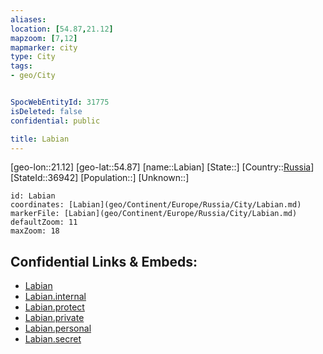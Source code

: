 ```yaml
---
aliases: 
location: [54.87,21.12]
mapzoom: [7,12] 
mapmarker: city 
type: City
tags:
- geo/City


SpocWebEntityId: 31775
isDeleted: false
confidential: public

title: Labian
---
```

[geo-lon::21.12]
[geo-lat::54.87]
[name::Labian]
[State::]
[Country::[Russia](geo/Continent/Europe/Russia.md)]
[StateId::36942]
[Population::]
[Unknown::]


```leaflet
id: Labian
coordinates: [Labian](geo/Continent/Europe/Russia/City/Labian.md)
markerFile: [Labian](geo/Continent/Europe/Russia/City/Labian.md)
defaultZoom: 11 
maxZoom: 18
```


## Confidential Links & Embeds: 
- [Labian](../../../../../../_public/geo/Continent/Europe/Russia/City/Labian.md) 
- [Labian.internal](../../../../../../_internal/geo/Continent/Europe/Russia/City/Labian.internal.md) 
- [Labian.protect](../../../../../../_protect/geo/Continent/Europe/Russia/City/Labian.protect.md) 
- [Labian.private](../../../../../../_private/geo/Continent/Europe/Russia/City/Labian.private.md) 
- [Labian.personal](../../../../../../_personal/geo/Continent/Europe/Russia/City/Labian.personal.md) 
- [Labian.secret](../../../../../../_secret/geo/Continent/Europe/Russia/City/Labian.secret.md) 
